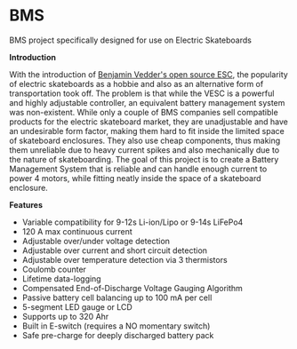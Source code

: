 # BMS
BMS project specifically designed for use on Electric Skateboards

**Introduction**

With the introduction of [Benjamin Vedder's open source ESC](https://github.com/vedderb/bldc-hardware), the popularity of electric skateboards as a hobbie and also as an alternative form of transportation took off. The problem is that while the VESC is a powerful and highly adjustable controller, an equivalent battery management system was non-existent. While only a couple of BMS companies sell compatible products for the electric skateboard market, they are unadjustable and have an undesirable form factor, making them hard to fit inside the limited space of skateboard enclosures. They also use cheap components, thus making them unreliable due to heavy current spikes and also mechanically due to the nature of skateboarding. The goal of this project is to create a Battery Management System that is reliable and can handle enough current to power 4 motors, while fitting neatly inside the space of a skateboard enclosure.

**Features**

* Variable compatibility for 9-12s Li-ion/Lipo or 9-14s LiFePo4    
* 120 A max continuous current
* Adjustable over/under voltage detection
* Adjustable over current and short circuit detection
* Adjustable over temperature detection via 3 thermistors
* Coulomb counter
* Lifetime data-logging
* Compensated End-of-Discharge Voltage Gauging Algorithm
* Passive battery cell balancing up to 100 mA per cell
* 5-segment LED gauge or LCD
* Supports up to 320 Ahr
* Built in E-switch (requires a NO momentary switch)
* Safe pre-charge for deeply discharged battery pack

